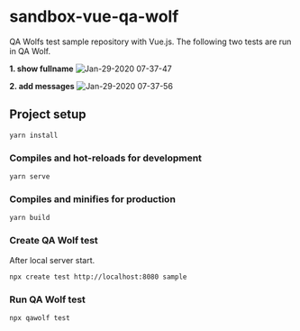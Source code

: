 # sandbox-vue-qa-wolf
QA Wolfs test sample repository with Vue.js.
The following two tests are run in QA Wolf.

**1. show fullname**
![Jan-29-2020 07-37-47](https://user-images.githubusercontent.com/11070996/73428011-63a4bb00-437b-11ea-964f-304a51ec652a.gif)

**2. add messages**
![Jan-29-2020 07-37-56](https://user-images.githubusercontent.com/11070996/73428010-630c2480-437b-11ea-98cb-c9b8ef4bfa51.gif)

## Project setup
```
yarn install
```

### Compiles and hot-reloads for development
```
yarn serve
```

### Compiles and minifies for production
```
yarn build
```

### Create QA Wolf test
After local server start.

```
npx create test http://localhost:8080 sample
```

### Run QA Wolf test

```
npx qawolf test
```
